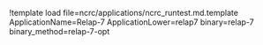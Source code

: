!template load file=ncrc/applications/ncrc_runtest.md.template ApplicationName=Relap-7 ApplicationLower=relap7 binary=relap-7 binary_method=relap-7-opt
